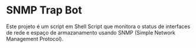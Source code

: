 # SNMP Trap Bot

Este projeto é um script em Shell Script que monitora o status de interfaces de rede e espaço de armazanamento usando SNMP (Simple Network Management Protocol).
